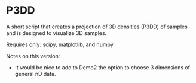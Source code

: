 # P3DD
A short script that creates a projection of 3D densities (P3DD) of samples and is designed to visualize 3D samples.  

Requires only: scipy, matplotlib, and numpy  

Notes on this version: 
- It would be nice to add to Demo2 the option to choose 3 dimensions of general nD data.
